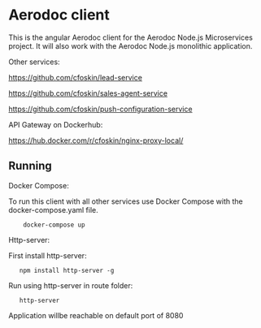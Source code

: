 # Aerodoc client

This is the angular Aerodoc client for the Aerodoc Node.js Microservices project. It will also work with the Aerodoc Node.js monolithic application.

Other services: 

https://github.com/cfoskin/lead-service

https://github.com/cfoskin/sales-agent-service

https://github.com/cfoskin/push-configuration-service

API Gateway on Dockerhub:

https://hub.docker.com/r/cfoskin/nginx-proxy-local/


## Running 

Docker Compose:

To run this client with all other  services use Docker Compose with the docker-compose.yaml file.

        docker-compose up

Http-server:

First install http-server: 

       npm install http-server -g

Run using http-server in route folder:
 
       http-server
       
Application willbe reachable on default port of 8080
